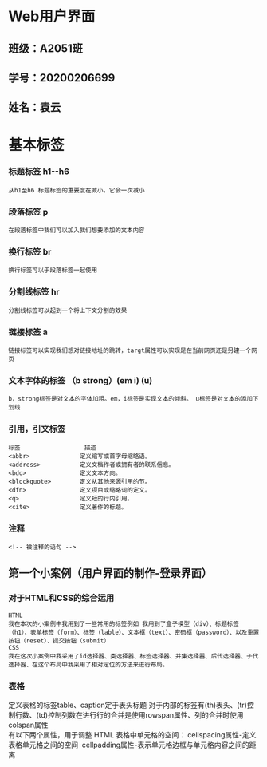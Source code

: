 # Web用户界面

## 班级：A2051班
## 学号：20200206699
## 姓名：袁云


# 基本标签

### 标题标签 h1--h6
    从h1至h6 标题标签的重要度在减小，它会一次减小

### 段落标签 p
    在段落标签中我们可以加入我们想要添加的文本内容

### 换行标签 br
    换行标签可以于段落标签一起使用

### 分割线标签 hr
    分割线标签可以起到一个将上下文分割的效果

### 链接标签 a
    链接标签可以实现我们想对链接地址的跳转，targt属性可以实现是在当前网页还是另建一个网页

### 文本字体的标签 （b strong）(em i) (u)
    b，strong标签是对文本的字体加粗。em，i标签是实现文本的倾斜。 u标签是对文本的添加下划线

### 引用，引文标签 
    标签	                描述
    <abbr>	            定义缩写或首字母缩略语。
    <address>	        定义文档作者或拥有者的联系信息。
    <bdo>	            定义文本方向。
    <blockquote>	    定义从其他来源引用的节。
    <dfn>	            定义项目或缩略词的定义。
    <q>	                定义短的行内引用。
    <cite>	            定义著作的标题。

### 注释
    <!-- 被注释的语句 -->

## 第一个小案例（用户界面的制作-登录界面）
### 对于HTML和CSS的综合运用
    HTML
    我在本次的小案例中我用到了一些常用的标签例如 我用到了盒子模型（div）、标题标签（h1）、表单标签（form）、标签（lable）、文本框（text）、密码框（password）、以及重置按钮（reset）、提交按钮（submit）
    CSS
    我在这次小案例中我采用了id选择器、类选择器、标签选择器、并集选择器、后代选择器、子代选择器、在这个布局中我采用了相对定位的方法来进行布局。
### 表格
定义表格的标签table、caption定于表头标题
对于内部的标签有(th)表头、(tr)控制行数、(td)控制列数在进行行的合并是使用rowspan属性、列的合并时使用colspan属性    
有以下两个属性，用于调整 HTML 表格中单元格的空间：
cellspacing属性-定义表格单元格之间的空间 
cellpadding属性-表示单元格边框与单元格内容之间的距离





    







